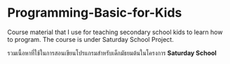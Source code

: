# Programming-Basic-for-Kids
Course material that I use for teaching secondary school kids to learn how to program. The course is under Saturday School Project.

รวมเนื้อหาที่ใช้ในการสอนเขียนโปรแกรมสำหรับเด็กมัธยมต้นในโครงการ **Saturday School**
